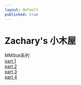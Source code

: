 ```yaml
---
layout: default
published: true
---
```


# Zachary's 小木屋  

MMStat系列  
[part 1](/2012/08/17/hadoop-stat-part1.html)  
[part 2](/2012/08/20/hadoop-stat-part2.html)  
[part 3](/2012/08/22/hadoop-stat-part3.html)  
[part 4](/2012/08/24/hadoop-stat-part4.html)  

